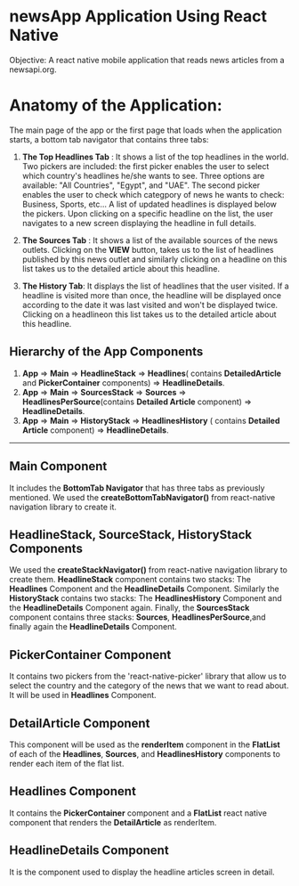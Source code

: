 # newsApp Application  Using React Native

Objective: A react native mobile application that reads news articles from a newsapi.org.

# Anatomy of the Application:

The main page of the app or the first page that loads when the application starts, a bottom tab navigator that contains three tabs:

1. **The Top Headlines Tab** : It shows a list of the top headlines in the world. Two pickers are included: the first picker enables the user to select which country's headlines he/she wants to see. Three options are available: "All Countries", "Egypt", and "UAE". The second picker enables the user to check which categpory of news he wants to check: Business, Sports, etc... A list of updated headlines is displayed below the pickers. Upon clicking on a specific headline on the list, the user navigates to a new screen displaying the headline in full details.

2. **The Sources Tab** : It shows a list of the available sources of the news outlets. Clicking on the **VIEW** button, takes us to the list of headlines published by this news outlet and similarly clicking on a headline on this list takes us to the detailed article about this headline. 

3. **The History Tab**: It displays the list of headlines that the user visited. If a headline is visited more than once, the headline will be displayed once according to the date it was last visited and won't be displayed twice. Clicking on a headlineon this list takes us to the detailed article about this headline. 

## Hierarchy of the App Components

1. **App** => **Main** => **HeadlineStack** => **Headlines**( contains **DetailedArticle** and **PickerContainer** components) => **HeadlineDetails**.
2. **App** => **Main** => **SourcesStack** => **Sources** => **HeadlinesPerSource**(contains **Detailed Article** component) => **HeadlineDetails**.
3. **App** => **Main** => **HistoryStack** => **HeadlinesHistory** ( contains **Detailed Article** component) => **HeadlineDetails**.

---

## Main Component 

It includes the **BottomTab Navigator** that has three tabs as previously mentioned. We used the **createBottomTabNavigator()** from react-native navigation library to create it.

## HeadlineStack, SourceStack, HistoryStack Components

We used the **createStackNavigator()** from react-native navigation library to create them. **HeadlineStack** component contains two stacks: The **Headlines** Component and the **HeadlineDetails** Component. Similarly the **HistoryStack** contains two stacks: The **HeadlinesHistory** Component and the **HeadlineDetails** Component again. Finally, the **SourcesStack** component contains three stacks: **Sources**, **HeadlinesPerSource**,and finally again the **HeadlineDetails** Component.

## PickerContainer Component

It contains two pickers from the 'react-native-picker' library that allow us to select the country and the category of the news that we want to read about. It will be used in **Headlines** Component. 

## DetailArticle Component

This component will be used as the **renderItem** component in the **FlatList** of each of the **Headlines**, **Sources**, and **HeadlinesHistory** components to render each item of the flat list.

## Headlines Component

It contains the **PickerContainer** component and a **FlatList** react native component that renders the **DetailArticle** as renderItem. 

## HeadlineDetails Component

It is the component used to display the headline articles screen in detail.

